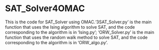 # SAT_Solver4OMAC
This is the code for SAT_Solver using OMAC.‘3SAT_Solver.py’ is the main function that uses the Ising algorithm to solve SAT, and the code corresponding to the algorithm is in ‘Ising.py’; ‘ORW_Solver.py’ is the main function that uses the random walk method to solve SAT, and the code corresponding to the algorithm is in ‘ORW_algo.py’.
